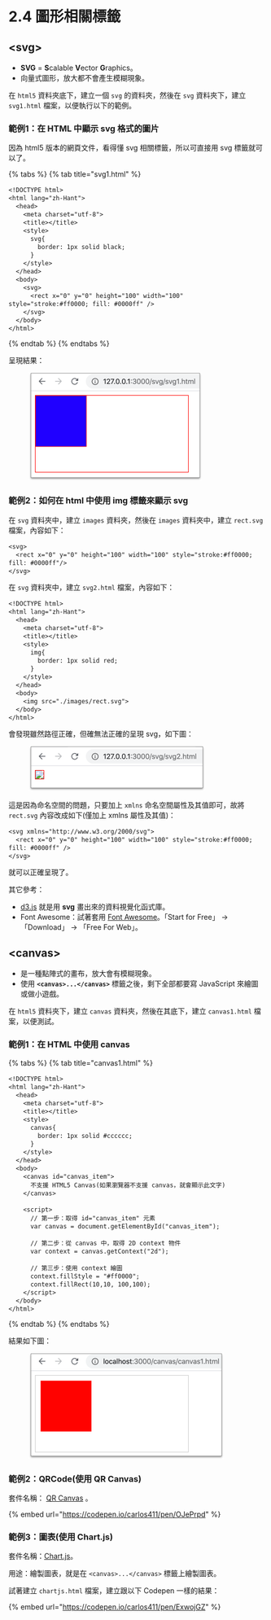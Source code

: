 # 2.4 圖形相關標籤

## \<svg>

* **SVG** = **S**calable **V**ector **G**raphics。
* 向量式圖形，放大都不會產生模糊現象。

在 `html5` 資料夾底下，建立一個 `svg` 的資料夾，然後在 `svg` 資料夾下，建立 `svg1.html` 檔案，以便執行以下的範例。

### 範例1：在 HTML 中顯示 svg 格式的圖片

因為 html5 版本的網頁文件，看得懂 svg 相關標籤，所以可直接用 svg 標籤就可以了。

{% tabs %}
{% tab title="svg1.html" %}
```markup
<!DOCTYPE html>
<html lang="zh-Hant">
  <head>
    <meta charset="utf-8">
    <title></title>
    <style>
      svg{
        border: 1px solid black;
      }
    </style>
  </head>
  <body>
    <svg>
      <rect x="0" y="0" height="100" width="100" style="stroke:#ff0000; fill: #0000ff" />
    </svg>
  </body>
</html>
```
{% endtab %}
{% endtabs %}

呈現結果：

<figure><img src="../.gitbook/assets/svg1.png" alt=""><figcaption></figcaption></figure>



### 範例2：如何在 html 中使用 img 標籤來顯示 svg

在 `svg` 資料夾中，建立 `images` 資料夾，然後在 `images` 資料夾中，建立 `rect.svg` 檔案，內容如下：

```markup
<svg>
  <rect x="0" y="0" height="100" width="100" style="stroke:#ff0000; fill: #0000ff"/>
</svg>
```

在 `svg` 資料夾中，建立 `svg2.html` 檔案，內容如下：

```markup
<!DOCTYPE html>
<html lang="zh-Hant">
  <head>
    <meta charset="utf-8">
    <title></title>
    <style>
      img{
        border: 1px solid red;
      }
    </style>
  </head>
  <body>
    <img src="./images/rect.svg">
  </body>
</html>
```

會發現雖然路徑正確，但確無法正確的呈現 svg，如下圖：

<figure><img src="../.gitbook/assets/svg2_wrong (1).png" alt=""><figcaption></figcaption></figure>

這是因為命名空間的問題，只要加上 `xmlns` 命名空間屬性及其值即可，故將 `rect.svg` 內容改成如下(僅加上 xmlns 屬性及其值)：

```markup
<svg xmlns="http://www.w3.org/2000/svg">
  <rect x="0" y="0" height="100" width="100" style="stroke:#ff0000; fill: #0000ff" />
</svg>
```

就可以正確呈現了。





其它參考：

* [d3.js](https://d3js.org/) 就是用 **svg** 畫出來的資料視覺化函式庫。
* Font Awesome：試著套用 [Font Awesome](https://fontawesome.com/)。「Start for Free」 → 「Download」 → 「Free For Web」。



## \<canvas>

* 是一種點陣式的畫布，放大會有模糊現象。
* 使用 **`<canvas>...</canvas>`** 標籤之後，剩下全部都要寫 JavaScript 來繪圖或做小遊戲。

在 `html5` 資料夾下，建立 `canvas` 資料夾，然後在其底下，建立 `canvas1.html` 檔案，以便測試。

### 範例1：在 HTML 中使用 canvas

{% tabs %}
{% tab title="canvas1.html" %}
```markup
<!DOCTYPE html>
<html lang="zh-Hant">
  <head>
    <meta charset="utf-8">
    <title></title>
    <style>
      canvas{
        border: 1px solid #cccccc;
      }
    </style>
  </head>
  <body>
    <canvas id="canvas_item">
      不支援 HTML5 Canvas(如果瀏覽器不支援 canvas，就會顯示此文字)
    </canvas>

    <script>
      // 第一步：取得 id="canvas_item" 元素
      var canvas = document.getElementById("canvas_item");

      // 第二步：從 canvas 中，取得 2D context 物件
      var context = canvas.getContext("2d");

      // 第三步：使用 context 繪圖
      context.fillStyle = "#ff0000";
      context.fillRect(10,10, 100,100);
    </script>
  </body>
</html>
```
{% endtab %}
{% endtabs %}

結果如下圖：



<figure><img src="../.gitbook/assets/canvas1.png" alt=""><figcaption></figcaption></figure>



### 範例2：QRCode(使用 QR Canvas)

套件名稱： [QR Canvas](https://gera2ld.github.io/qrcanvas/docs/) 。

{% embed url="https://codepen.io/carlos411/pen/OJePrpd" %}



### 範例3：圖表(使用 Chart.js)

套件名稱：[Chart.js](https://www.chartjs.org/)。

用途：繪製圖表，就是在 `<canvas>...</canvas>` 標籤上繪製圖表。

試著建立 `chartjs.html` 檔案，建立跟以下 Codepen 一樣的結果：

{% embed url="https://codepen.io/carlos411/pen/ExwojGZ" %}



